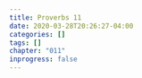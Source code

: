 ```yaml
---
title: Proverbs 11
date: 2020-03-28T20:26:27-04:00
categories: []
tags: []
chapter: "011"
inprogress: false
---
```


